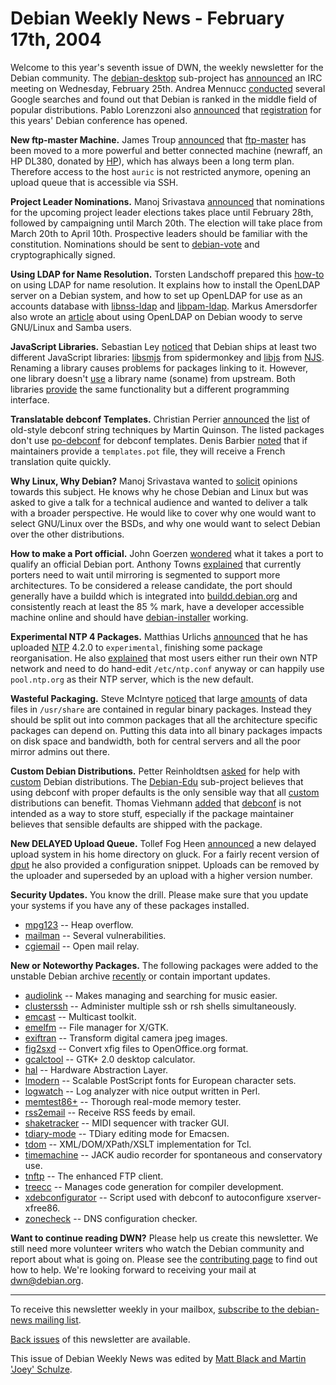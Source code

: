 
Debian Weekly News - February 17th, 2004
========================================


Welcome to this year's seventh issue of DWN, the weekly newsletter for the
Debian community. The [debian-desktop](https://www.debian.org/devel/debian-desktop/) sub-project has [announced](https://lists.debian.org/debian-devel-0402/msg01029.html)
an IRC meeting on Wednesday, February 25th. Andrea Mennucc [conducted](https://lists.debian.org/debian-devel-0402/msg00420.html)
several Google searches and found out that Debian is ranked in the middle
field of popular distributions. Pablo Lorenzzoni also [announced](https://lists.debian.org/debian-devel-announce-0402/msg00003.html) that [registration](https://www.debconf.org/debconf4/register/) for this years' Debian conference has opened.


**New ftp-master Machine.** James Troup [announced](https://lists.debian.org/debian-devel-announce-0401/msg00011.html) that [ftp-master](https://ftp-master.debian.org/) has
been moved to a more powerful and better connected machine (newraff, an HP
DL380, donated by [HP](http://www.hp.com/)), which has always been
a long term plan. Therefore access to the host `auric` is not
restricted anymore, opening an upload queue that is accessible via SSH.


**Project Leader Nominations.** Manoj Srivastava [announced](https://lists.debian.org/debian-vote-0402/msg00002.html)
that nominations for the upcoming project leader elections takes place until
February 28th, followed by campaigning until March 20th. The election will
take place from March 20th to April 10th. Prospective leaders should be
familiar with the constitution. Nominations should be sent to [debian-vote](https://lists.debian.org/debian-vote/) and
cryptographically signed.


**Using LDAP for Name Resolution.** Torsten Landschoff
prepared this [how-to](https://people.debian.org/~torsten/ldapnss.html) on using
LDAP for name resolution. It explains how to install the OpenLDAP server on
a Debian system, and how to set up OpenLDAP for use as an accounts database
with [libnss-ldap](https://packages.debian.org/libnss-ldap) and [libpam-ldap](https://packages.debian.org/libpam-ldap). Markus
Amersdorfer also wrote an [article](http://aqua.subnet.at/~max/ldap/) about using OpenLDAP on Debian woody to serve GNU/Linux and Samba
users.


**JavaScript Libraries.** Sebastian Ley [noticed](https://lists.debian.org/debian-devel-0402/msg00215.html)
that Debian ships at least two different JavaScript libraries: [libsmjs](https://packages.debian.org/libsmjs1) from spidermonkey and
[libjs](https://packages.debian.org/libjs0) from [NJS](http://www.njs-javascript.org/). Renaming a library causes
problems for packages linking to it. However, one library doesn't [use](https://lists.debian.org/debian-devel-0402/msg00230.html) a
library name (soname) from upstream. Both libraries [provide](https://lists.debian.org/debian-devel-0402/msg00231.html) the
same functionality but a different programming interface.


**Translatable debconf Templates.** Christian Perrier [announced](https://lists.debian.org/debian-devel-0402/msg00251.html)
the [list](http://graal.ens-lyon.fr/~mquinson/debian/switch/) of
old-style debconf string techniques by Martin Quinson. The listed packages
don't use [po-debconf](https://packages.debian.org/po-debconf) for
debconf templates. Denis Barbier [noted](https://lists.debian.org/debian-devel-0402/msg00266.html) that
if maintainers provide a `templates.pot` file, they will receive a
French translation quite quickly.


**Why Linux, Why Debian?** Manoj Srivastava wanted to [solicit](https://lists.debian.org/debian-devel-0402/msg00594.html)
opinions towards this subject. He knows why he chose Debian and Linux but was
asked to give a talk for a technical audience and wanted to deliver a talk
with a broader perspective. He would like to cover why one would want to
select GNU/Linux over the BSDs, and why one would want to select Debian over
the other distributions.


**How to make a Port official.** John Goerzen [wondered](https://lists.debian.org/debian-devel-0402/msg00606.html)
what it takes a port to qualify an official Debian port. Anthony Towns [explained](https://lists.debian.org/debian-devel-0402/msg00615.html)
that currently porters need to wait until mirroring is segmented to support
more architectures. To be considered a release candidate, the port should
generally have a buildd which is integrated into [buildd.debian.org](https://buildd.debian.org/) and consistently reach
at least the 85 % mark, have a developer accessible machine online and
should have [debian-installer](https://www.debian.org/devel/debian-installer/)
working.


**Experimental NTP 4 Packages.** Matthias Urlichs [announced](https://lists.debian.org/debian-devel-0402/msg00771.html)
that he has uploaded [NTP](https://packages.debian.org/ntp) 4.2.0 to
`experimental`, finishing some package reorganisation. He also [explained](https://lists.debian.org/debian-devel-0402/msg00787.html)
that most users either run their own NTP network and need to do hand-edit
`/etc/ntp.conf` anyway or can happily use `pool.ntp.org`
as their NTP server, which is the new default.


**Wasteful Packaging.** Steve McIntyre [noticed](https://lists.debian.org/debian-devel-0402/msg00781.html)
that large [amounts](https://people.debian.org/~93sam/waste.txt) of
data files in `/usr/share` are contained in regular binary
packages. Instead they should be split out into common packages that all the
architecture specific packages can depend on. Putting this data into all
binary packages impacts on disk space and bandwidth, both for central servers
and all the poor mirror admins out there.


**Custom Debian Distributions.** Petter Reinholdtsen [asked](https://lists.debian.org/debian-devel-0402/msg00801.html) for
help with [custom](https://wiki.debian.org/CustomDebian)
Debian distributions. The [Debian-Edu](http://www.skolelinux.org/) sub-project believes that using debconf with proper defaults is
the only sensible way that all [custom](https://wiki.debian.org/CustomDebianManifesto)
distributions can benefit. Thomas Viehmann [added](https://lists.debian.org/debian-devel-0402/msg00821.html) that
[debconf](https://packages.debian.org/debconf) is not intended as a
way to store stuff, especially if the package maintainer believes that
sensible defaults are shipped with the package.


**New DELAYED Upload Queue.** Tollef Fog Heen [announced](https://lists.debian.org/debian-devel-0402/msg00888.html) a
new delayed upload system in his home directory on gluck. For a fairly
recent version of [dput](https://packages.debian.org/dput) he also
provided a configuration snippet. Uploads can be removed by the uploader and
superseded by an upload with a higher version number.


**Security Updates.** You know the drill. Please make sure
that you update your systems if you have any of these packages installed.


* [mpg123](https://www.debian.org/security/2004/dsa-435) --
 Heap overflow.
* [mailman](https://www.debian.org/security/2004/dsa-436) --
 Several vulnerabilities.
* [cgiemail](https://www.debian.org/security/2004/dsa-437) --
 Open mail relay.


**New or Noteworthy Packages.** The following packages were
added to the unstable Debian archive [recently](https://packages.debian.org/unstable/newpkg_main) or contain
important updates.


* [audiolink](https://packages.debian.org/unstable/sound/audiolink)
 -- Makes managing and searching for music easier.
* [clusterssh](https://packages.debian.org/unstable/admin/clusterssh)
 -- Administer multiple ssh or rsh shells simultaneously.
* [emcast](https://packages.debian.org/unstable/net/emcast)
 -- Multicast toolkit.
* [emelfm](https://packages.debian.org/unstable/utils/emelfm)
 -- File manager for X/GTK.
* [exiftran](https://packages.debian.org/unstable/graphics/exiftran)
 -- Transform digital camera jpeg images.
* [fig2sxd](https://packages.debian.org/unstable/graphics/fig2sxd)
 -- Convert xfig files to OpenOffice.org format.
* [gcalctool](https://packages.debian.org/unstable/math/gcalctool)
 -- GTK+ 2.0 desktop calculator.
* [hal](https://packages.debian.org/unstable/admin/hal)
 -- Hardware Abstraction Layer.
* [lmodern](https://packages.debian.org/unstable/tex/lmodern)
 -- Scalable PostScript fonts for European character sets.
* [logwatch](https://packages.debian.org/unstable/admin/logwatch)
 -- Log analyzer with nice output written in Perl.
* [memtest86+](https://packages.debian.org/unstable/misc/memtest86+)
 -- Thorough real-mode memory tester.
* [rss2email](https://packages.debian.org/unstable/mail/rss2email)
 -- Receive RSS feeds by email.
* [shaketracker](https://packages.debian.org/unstable/sound/shaketracker)
 -- MIDI sequencer with tracker GUI.
* [tdiary-mode](https://packages.debian.org/unstable/web/tdiary-mode)
 -- TDiary editing mode for Emacsen.
* [tdom](https://packages.debian.org/unstable/interpreters/tdom)
 -- XML/DOM/XPath/XSLT implementation for Tcl.
* [timemachine](https://packages.debian.org/unstable/sound/timemachine)
 -- JACK audio recorder for spontaneous and conservatory use.
* [tnftp](https://packages.debian.org/unstable/net/tnftp)
 -- The enhanced FTP client.
* [treecc](https://packages.debian.org/unstable/devel/treecc)
 -- Manages code generation for compiler development.
* [xdebconfigurator](https://packages.debian.org/unstable/x11/xdebconfigurator)
 -- Script used with debconf to autoconfigure xserver-xfree86.
* [zonecheck](https://packages.debian.org/unstable/net/zonecheck)
 -- DNS configuration checker.


**Want to continue reading DWN?** Please help us create this
newsletter. We still need more volunteer writers who watch the Debian
community and report about what is going on. Please see the [contributing page](https://www.debian.org/News/weekly/contributing) to find out how
to help. We're looking forward to receiving your mail at [dwn@debian.org](mailto:dwn@debian.org).




---



 To receive this newsletter weekly in your mailbox, [subscribe to the debian-news mailing list](https://lists.debian.org/debian-news/).



[Back issues](https://www.debian.org/News/weekly/) of this newsletter are available.



This issue of Debian Weekly News was edited by [Matt Black and Martin 'Joey' Schulze](mailto:dwn@debian.org).




